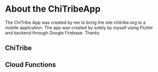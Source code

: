 # About the ChiTribeApp
The ChiTribe App was created by me to bring the site chitribe.org to a mobile application. The app was created by solely by myself using Flutter and backend through Google Firebase. Thanks

## ChiTribe

## Cloud Functions
